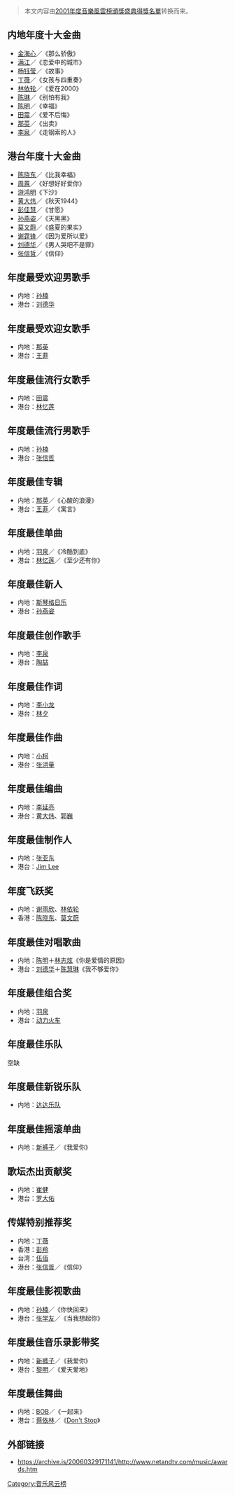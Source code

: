 > 本文内容由[2001年度音樂風雲榜頒獎盛典得獎名單](https://zh.wikipedia.org/wiki/2001年度音樂風雲榜頒獎盛典得獎名單)转换而来。


## 内地年度十大金曲

  - [金海心](../Page/金海心.md "wikilink")／《那么骄傲》
  - [满江](https://zh.wikipedia.org/wiki/满江 "wikilink")／《恋爱中的城市》
  - [杨钰莹](../Page/杨钰莹.md "wikilink")／《故事》
  - [丁薇](https://zh.wikipedia.org/wiki/丁薇 "wikilink")／《女孩与四重奏》
  - [林依轮](../Page/林依轮.md "wikilink")／《爱在2000》
  - [陈琳](https://zh.wikipedia.org/wiki/陈琳 "wikilink")／《别怕有我》
  - [陈明](https://zh.wikipedia.org/wiki/陈明 "wikilink")／《幸福》
  - [田震](../Page/田震.md "wikilink")／《爱不后悔》
  - [那英](../Page/那英.md "wikilink")／《出卖》
  - [李泉](../Page/李泉.md "wikilink")／《走钢索的人》

## 港台年度十大金曲

  - [陈晓东](https://zh.wikipedia.org/wiki/陈晓东 "wikilink")／《比我幸福》
  - [周蕙](https://zh.wikipedia.org/wiki/周蕙 "wikilink")／《好想好好爱你》
  - [游鸿明](https://zh.wikipedia.org/wiki/游鸿明 "wikilink")《下沙》
  - [黄大炜](https://zh.wikipedia.org/wiki/黄大炜 "wikilink")／《秋天1944》
  - [彭佳慧](../Page/彭佳慧.md "wikilink")／《甘愿》
  - [孙燕姿](../Page/孙燕姿.md "wikilink")／《天黑黑》
  - [莫文蔚](../Page/莫文蔚.md "wikilink")／《盛夏的果实》
  - [谢霆锋](https://zh.wikipedia.org/wiki/谢霆锋 "wikilink")／《因为爱所以爱》
  - [刘德华](https://zh.wikipedia.org/wiki/刘德华 "wikilink")／《男人哭吧不是罪》
  - [张信哲](https://zh.wikipedia.org/wiki/张信哲 "wikilink")／《信仰》

## 年度最受欢迎男歌手

  - 内地：[孙楠](../Page/孙楠.md "wikilink")
  - 港台：[刘德华](https://zh.wikipedia.org/wiki/刘德华 "wikilink")

## 年度最受欢迎女歌手

  - 内地：[那英](../Page/那英.md "wikilink")
  - 港台：[王菲](../Page/王菲.md "wikilink")

## 年度最佳流行女歌手

  - 内地：[田震](../Page/田震.md "wikilink")
  - 港台：[林忆莲](https://zh.wikipedia.org/wiki/林忆莲 "wikilink")

## 年度最佳流行男歌手

  - 内地：[孙楠](../Page/孙楠.md "wikilink")
  - 港台：[张信哲](https://zh.wikipedia.org/wiki/张信哲 "wikilink")

## 年度最佳专辑

  - 内地：[那英](../Page/那英.md "wikilink")／《心酸的浪漫》
  - 港台：[王菲](../Page/王菲.md "wikilink")／《寓言》

## 年度最佳单曲

  - 内地：[羽泉](https://zh.wikipedia.org/wiki/羽泉 "wikilink")／《冷酷到底》
  - 港台：[林忆莲](https://zh.wikipedia.org/wiki/林忆莲 "wikilink")／《至少还有你》

## 年度最佳新人

  - 内地：[斯琴格日乐](../Page/斯琴格日乐.md "wikilink")
  - 港台：[孙燕姿](../Page/孙燕姿.md "wikilink")

## 年度最佳创作歌手

  - 内地：[李泉](../Page/李泉.md "wikilink")
  - 港台：[陶喆](../Page/陶喆.md "wikilink")

## 年度最佳作词

  - 内地：[李小龙](../Page/李小龙.md "wikilink")
  - 港台：[林夕](../Page/林夕.md "wikilink")

## 年度最佳作曲

  - 内地：[小柯](https://zh.wikipedia.org/wiki/小柯 "wikilink")
  - 港台：[张洪量](https://zh.wikipedia.org/wiki/张洪量 "wikilink")

## 年度最佳编曲

  - 内地：[李延亮](https://zh.wikipedia.org/wiki/李延亮 "wikilink")
  - 港台：[黄大炜](https://zh.wikipedia.org/wiki/黄大炜 "wikilink")、[郭巍](https://zh.wikipedia.org/wiki/郭巍 "wikilink")

## 年度最佳制作人

  - 内地：[张亚东](https://zh.wikipedia.org/wiki/张亚东 "wikilink")
  - 港台：[Jim Lee](https://zh.wikipedia.org/wiki/Jim_Lee "wikilink")

## 年度飞跃奖

  - 内地：[谢雨欣](../Page/谢雨欣.md "wikilink")、[林依轮](../Page/林依轮.md "wikilink")
  - 香港：[陈晓东](https://zh.wikipedia.org/wiki/陈晓东 "wikilink")、[莫文蔚](../Page/莫文蔚.md "wikilink")

## 年度最佳对唱歌曲

  - 内地：[陈明](https://zh.wikipedia.org/wiki/陈明 "wikilink")＋[林志炫](../Page/林志炫.md "wikilink")《你是爱情的原因》
  - 港台：[刘德华](https://zh.wikipedia.org/wiki/刘德华 "wikilink")＋[陈慧琳](https://zh.wikipedia.org/wiki/陈慧琳 "wikilink")《我不够爱你》

## 年度最佳组合奖

  - 内地：[羽泉](https://zh.wikipedia.org/wiki/羽泉 "wikilink")
  - 港台：[动力火车](https://zh.wikipedia.org/wiki/动力火车 "wikilink")

## 年度最佳乐队

空缺

## 年度最佳新锐乐队

  - 内地：[达达乐队](https://zh.wikipedia.org/wiki/达达乐队 "wikilink")

## 年度最佳摇滚单曲

  - 内地：[新裤子](../Page/新裤子.md "wikilink")／《我爱你》

## 歌坛杰出贡献奖

  - 内地：[崔健](../Page/崔健.md "wikilink")
  - 港台：[罗大佑](https://zh.wikipedia.org/wiki/罗大佑 "wikilink")

## 传媒特别推荐奖

  - 内地：[丁薇](https://zh.wikipedia.org/wiki/丁薇 "wikilink")
  - 香港：[彭羚](../Page/彭羚.md "wikilink")
  - 台湾：[伍佰](../Page/伍佰.md "wikilink")
  - 港台：[张信哲](https://zh.wikipedia.org/wiki/张信哲 "wikilink")／《信仰》

## 年度最佳影视歌曲

  - 内地：[孙楠](../Page/孙楠.md "wikilink")／《你快回来》
  - 港台：[张学友](../Page/张学友.md "wikilink")／《当我想起你》

## 年度最佳音乐录影带奖

  - 内地：[新裤子](../Page/新裤子.md "wikilink")／《我爱你》
  - 港台：[黎明](../Page/黎明.md "wikilink")／《爱天爱地》

## 年度最佳舞曲

  - 内地：[BOB](https://zh.wikipedia.org/wiki/BOB "wikilink")／《一起来》
  - 港台：[蔡依林](../Page/蔡依林.md "wikilink")／《[Don't Stop](../Page/Don't_Stop_\(歌曲\).md "wikilink")》

## 外部链接

  - <https://archive.is/20060329171141/http://www.netandtv.com/music/awards.htm>

[Category:音乐风云榜](https://zh.wikipedia.org/wiki/Category:音乐风云榜 "wikilink")